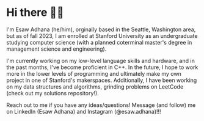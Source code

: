 # Hi there 👋🏿

I'm Esaw Adhana (he/him), orginally based in the Seattle, Washington area, but as of fall 2023, I am enrolled at Stanford University as an undergraduate studying computer science (with a planned coterminal master's degree in management science and engineering).

I'm currently working on my low-level language skills and hardware, and in the past months, I've become proficient in C++. In the future, I hope to work more in the lower levels of programming and ultimately make my own project in one of Stanford's makerspaces. Additionally, I have been working on my data structures and algorithms, grinding problems on LeetCode (check out my solutions repository!).

Reach out to me if you have any ideas/questions! Message (and follow) me on LinkedIn (Esaw Adhana) and Instagram (@esaw.adhana)!!!
